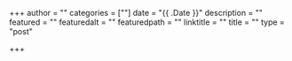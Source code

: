 +++
author = ""
categories = [""]
date = "{{ .Date }}"
description = ""
featured = ""
featuredalt = ""
featuredpath = ""
linktitle = ""
title = ""
type = "post"

+++
